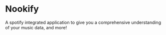 # Nookify
A spotify integrated application to give you a comprehensive understanding of your music data, and more!
